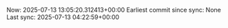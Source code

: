 Now: 2025-07-13 13:05:20.312413+00:00 Earliest commit since sync: None Last sync: 2025-07-13 04:22:59+00:00
